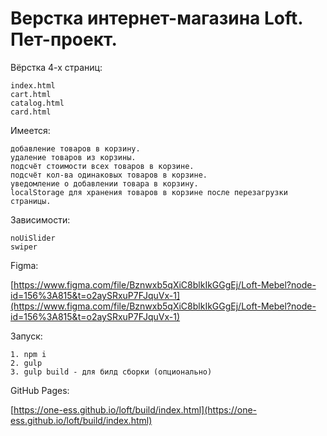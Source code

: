 # Верстка интернет-магазина Loft. Пет-проект.

Вёрстка 4-х страниц: 

    index.html
    cart.html
    catalog.html
    card.html       


Имеется: 

    добавление товаров в корзину.           
    удаление товаров из корзины.          
    подсчёт стоимости всех товаров в корзине.        
    подсчёт кол-ва одинаковых товаров в корзине.
    уведомление о добавлении товара в корзину.
    localStorage для хранения товаров в корзине после перезагрузки страницы.

Зависимости: 

    noUiSlider
    swiper
    
    
Figma: 

   [https://www.figma.com/file/Bznwxb5qXiC8blkIkGGgEj/Loft-Mebel?node-id=156%3A815&t=o2aySRxuP7FJquVx-1](https://www.figma.com/file/Bznwxb5qXiC8blkIkGGgEj/Loft-Mebel?node-id=156%3A815&t=o2aySRxuP7FJquVx-1)
      

Запуск:

    1. npm i
    2. gulp
    3. gulp build - для билд сборки (опционально)
    
    
GitHub Pages: 

   [https://one-ess.github.io/loft/build/index.html](https://one-ess.github.io/loft/build/index.html)
